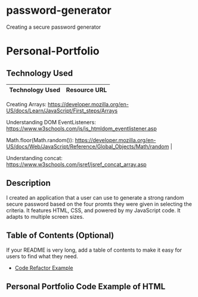 # password-generator
Creating a secure password generator
# Personal-Portfolio

## Technology Used 

| Technology Used         | Resource URL           | 
| ------------- |:-------------:| 

Creating Arrays: https://developer.mozilla.org/en-US/docs/Learn/JavaScript/First_steps/Arrays

Understanding DOM EventListeners: https://www.w3schools.com/js/js_htmldom_eventlistener.asp

Math.floor(Math.random()): https://developer.mozilla.org/en-US/docs/Web/JavaScript/Reference/Global_Objects/Math/random
|    

Understanding concat: https://www.w3schools.com/jsref/jsref_concat_array.asp



## Description 
I created an application that a user can use to generate a strong random secure password based on the four promts they were given in selecting the criteria. It features HTML, CSS, and powered by my JavaScript code. It adapts to multiple screen sizes. 


## Table of Contents (Optional)

If your README is very long, add a table of contents to make it easy for users to find what they need.

* [Code Refactor Example](#code-refactor-example)



## Personal Portfolio Code Example of HTML
